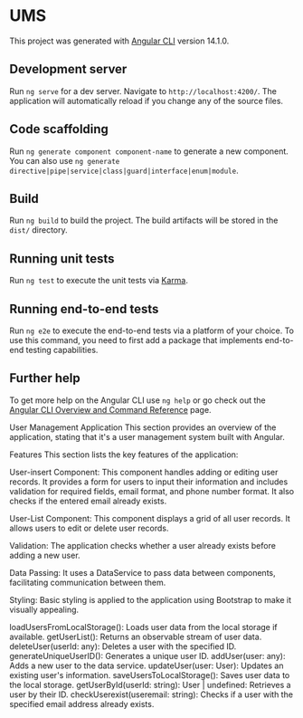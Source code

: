 # UMS

This project was generated with [Angular CLI](https://github.com/angular/angular-cli) version 14.1.0.

## Development server

Run `ng serve` for a dev server. Navigate to `http://localhost:4200/`. The application will automatically reload if you change any of the source files.

## Code scaffolding

Run `ng generate component component-name` to generate a new component. You can also use `ng generate directive|pipe|service|class|guard|interface|enum|module`.

## Build

Run `ng build` to build the project. The build artifacts will be stored in the `dist/` directory.

## Running unit tests

Run `ng test` to execute the unit tests via [Karma](https://karma-runner.github.io).

## Running end-to-end tests

Run `ng e2e` to execute the end-to-end tests via a platform of your choice. To use this command, you need to first add a package that implements end-to-end testing capabilities.

## Further help

To get more help on the Angular CLI use `ng help` or go check out the [Angular CLI Overview and Command Reference](https://angular.io/cli) page.


User Management Application
This section provides an overview of the application, stating that it's a user management system built with Angular.

Features
This section lists the key features of the application:

User-insert Component: This component handles adding or editing user records. It provides a form for users to input their information and includes validation for required fields, email format, and phone number format. It also checks if the entered email already exists.

User-List Component: This component displays a grid of all user records. It allows users to edit or delete user records.

Validation: The application checks whether a user already exists before adding a new user.

Data Passing: It uses a DataService to pass data between components, facilitating communication between them.

Styling: Basic styling is applied to the application using Bootstrap to make it visually appealing.

loadUsersFromLocalStorage(): Loads user data from the local storage if available.
getUserList(): Returns an observable stream of user data.
deleteUser(userId: any): Deletes a user with the specified ID.
generateUniqueUserID(): Generates a unique user ID.
addUser(user: any): Adds a new user to the data service.
updateUser(user: User): Updates an existing user's information.
saveUsersToLocalStorage(): Saves user data to the local storage.
getUserById(userId: string): User | undefined: Retrieves a user by their ID.
checkUserexist(useremail: string): Checks if a user with the specified email address already exists.